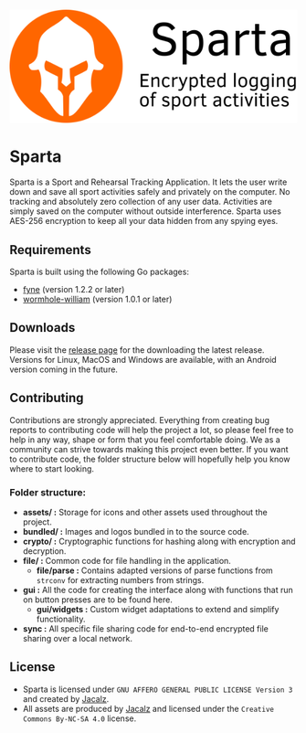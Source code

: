 <p align="center">
  <br /><img
    src="assets/sparta-card-readme.png"
    alt="Sparta – Sport and Rehearsal Tracking Application"
  />
</p>

# Sparta

Sparta is a Sport and Rehearsal Tracking Application. It lets the user write down and save all sport activities safely and privately on the computer. No tracking and absolutely zero collection of any user data. Activities are simply saved on the computer without outside interference. Sparta uses AES-256 encryption to keep all your data hidden from any spying eyes.

## Requirements

Sparta is built using the following Go packages:

- [fyne](https://github.com/fyne-io/fyne) (version 1.2.2 or later)
- [wormhole-william](https://github.com/psanford/wormhole-william) (version 1.0.1 or later)

## Downloads

Please visit the [release page](https://github.com/Jacalz/sparta/releases) for the downloading the latest release.
Versions for Linux, MacOS and Windows are available, with an Android version coming in the future.

## Contributing

Contributions are strongly appreciated. Everything from creating bug reports to contributing code will help the project a lot, so please feel free to help in any way, shape or form that you feel comfortable doing. We as a community can strive towards making this project even better. If you want to contribute code, the folder structure below will hopefully help you know where to start looking.

### Folder structure:
- **assets/ :** Storage for icons and other assets used throughout the project.
- **bundled/ :** Images and logos bundled in to the source code.
- **crypto/ :** Cryptographic functions for hashing along with encryption and decryption.
- **file/ :** Common code for file handling in the application.
  - **file/parse :** Contains adapted versions of parse functions from `strconv` for extracting numbers from strings.
- **gui :** All the code for creating the interface along with functions that run on button presses are to be found here.
  - **gui/widgets :** Custom widget adaptations to extend and simplify functionality.
- **sync :** All specific file sharing code for end-to-end encrypted file sharing over a local network.
  
## License
- Sparta is licensed under `GNU AFFERO GENERAL PUBLIC LICENSE Version 3` and created by [Jacalz](https://github.com/jacalz).
- All assets are produced by [Jacalz](https://github.com/jacalz) and licensed under the `Creative Commons By-NC-SA 4.0` license.
